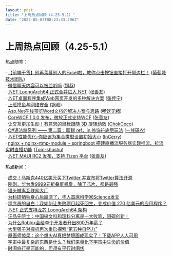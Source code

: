```yaml
---
layout: post
title: "上周热点回顾（4.25-5.1）"
date: "2022-05-03T08:23:33.296Z"
---
```

上周热点回顾（4.25-5.1）
================

热点随笔：

· [【前端干货】别再羡慕别人的Excel啦，教你点击按钮直接打开侧边栏！](https://www.cnblogs.com/powertoolsteam/archive/2022/04/27/16198650.html) ([葡萄城技术团队](https://www.cnblogs.com/powertoolsteam/))  
· [微信聊天内容可以被监听吗](https://www.cnblogs.com/uncleguo/archive/2022/04/29/16203462.html) ([锅叔](https://www.cnblogs.com/uncleguo/))  
· [.NET LoongArch64 正式合并进入.NET](https://www.cnblogs.com/shanyou/archive/2022/04/27/16199284.html) ([张善友](https://www.cnblogs.com/shanyou/))  
· [.NET桌面程序集成Web网页开发的多种解决方案](https://www.cnblogs.com/SavionZhang/archive/2022/04/26/16194142.html) ([张传宁](https://www.cnblogs.com/SavionZhang/))  
· [上班摸鱼与网络安全](https://www.cnblogs.com/uncleguo/archive/2022/04/27/16195011.html) ([锅叔](https://www.cnblogs.com/uncleguo/))  
· [Asp.Net在线预览Word文档的解决方案与思路](https://www.cnblogs.com/cool-net/archive/2022/04/25/16191068.html) ([畅饮无绪](https://www.cnblogs.com/cool-net/))  
· [CoreWCF 1.0.0 发布，微软正式支持WCF](https://www.cnblogs.com/shanyou/archive/2022/04/29/16205321.html) ([张善友](https://www.cnblogs.com/shanyou/))  
· [让交互更加生动！有意思的鼠标跟随 3D 旋转动效](https://www.cnblogs.com/coco1s/archive/2022/04/26/16194072.html) ([ChokCoco](https://www.cnblogs.com/coco1s/))  
· [C#语法糖系列 —— 第二篇：聊聊 ref，in 修饰符底层玩法](https://www.cnblogs.com/huangxincheng/archive/2022/04/25/16188769.html) ([一线码农](https://www.cnblogs.com/huangxincheng/))  
· [.NET性能优化-你应该为集合类型设置初始大小](https://www.cnblogs.com/InCerry/archive/2022/04/27/Dotnet-Opt-Perf-You-Should-Set-Capacity-For-Collection.html) ([InCerry](https://www.cnblogs.com/InCerry/))  
· [nginx + nginx-rtmp-module + springboot 搭建直播流服务器实现推流、拉流实时直播功能](https://www.cnblogs.com/Tom-shushu/archive/2022/04/28/16201229.html) ([Tom-shushu](https://www.cnblogs.com/Tom-shushu/))  
· [.NET MAUI RC2 发布，支持 Tizen 平台](https://www.cnblogs.com/shanyou/archive/2022/04/28/16201818.html) ([张善友](https://www.cnblogs.com/shanyou/))

热点新闻：

· [成交！马斯克440亿美元买下Twitter 并宣布将Twitter算法开源](https://news.cnblogs.com/n/719588/)  
· [刚刚，华为发9999元折叠屏机皇，除了芯片，都是最强](https://news.cnblogs.com/n/719829/)  
· [猎头撤离互联网大厂](https://news.cnblogs.com/n/719749/)  
· [为科研牺牲身心后崩溃了，华人首席科学家Science发文](https://news.cnblogs.com/n/719544/)  
· [程序员的自白：我如何让失败项目起死回生，变成价值 270 亿美元的应用程序？](https://news.cnblogs.com/n/719547/)  
· [.NET 正式支持龙芯 LoongArch64 架构](https://news.cnblogs.com/n/719825/)  
· [汪品先院士：中国搞文科和理科分离是一大败笔，阻碍创新！](https://news.cnblogs.com/n/719566/)  
· [为什么Roblox会给单个开发者开出800万年薪？](https://news.cnblogs.com/n/719891/)  
· [大型强子对撞机再次重启探索“第五种自然力”](https://news.cnblogs.com/n/719589/)  
· [原画师惊呆：这个爆火AI真把梦境画成现实了！下载APP人人可用](https://news.cnblogs.com/n/719737/)  
· [宇宙中最复杂的东西是什么？我们来量化下宇宙中生命的价值](https://news.cnblogs.com/n/719510/)  
· [时间旅行是可能的，但须有平行时间线](https://news.cnblogs.com/n/719790/)
